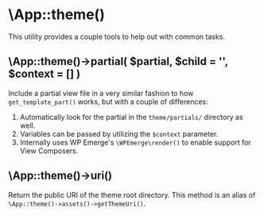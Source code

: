 # \App::theme()

This utility provides a couple tools to help out with common tasks.

## \App::theme()->partial( $partial, $child = '', $context = [] )

Include a partial view file in a very similar fashion to how `get_template_part()` works, but with a couple of differences:

1. Automatically look for the partial in the `theme/partials/` directory as well.
2. Variables can be passed by utilizing the `$context` parameter.
3. Internally uses WP Emerge's `\WPEmerge\render()` to enable support for View Composers.

## \App::theme()->uri()

Return the public URI of the theme root directory.
This method is an alias of `\App::theme()->assets()->getThemeUri()`.
